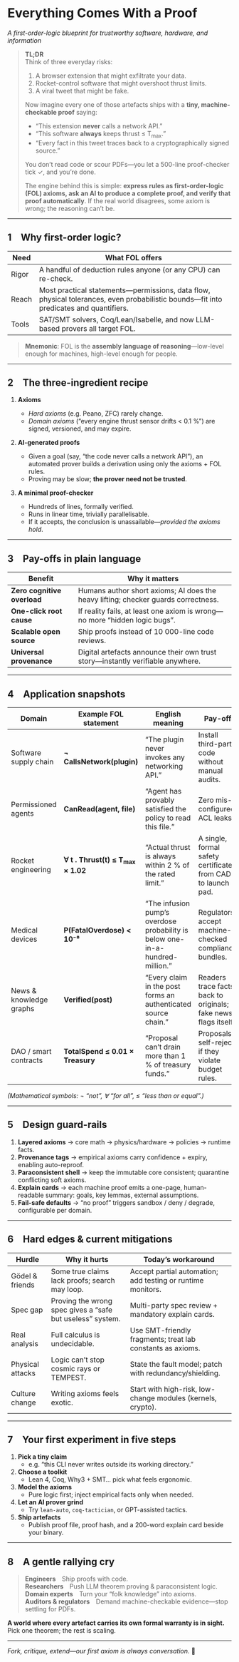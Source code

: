 # Everything Comes With a Proof  
*A first-order-logic blueprint for trustworthy software, hardware, and information*

> **TL;DR**  
> Think of three everyday risks:  
> 1. A browser extension that might exfiltrate your data.  
> 2. Rocket-control software that might overshoot thrust limits.  
> 3. A viral tweet that might be fake.  
>   
> Now imagine every one of those artefacts ships with a **tiny, machine-checkable proof** saying:  
> - “This extension **never** calls a network API.”  
> - “This software **always** keeps thrust ≤ T<sub>max</sub>.”  
> - “Every fact in this tweet traces back to a cryptographically signed source.”  
>   
> You don’t read code or scour PDFs—you let a 500-line proof-checker tick ✓, and you’re done.  
>   
> The engine behind this is simple: **express rules as first-order-logic (FOL) axioms, ask an AI to produce a complete proof, and verify that proof automatically**. If the real world disagrees, some axiom is wrong; the reasoning can’t be.

---

## 1 Why **first-order logic**?

| Need | What FOL offers |
|------|-----------------|
| Rigor | A handful of deduction rules anyone (or any CPU) can re-check. |
| Reach | Most practical statements—permissions, data flow, physical tolerances, even probabilistic bounds—fit into predicates and quantifiers. |
| Tools | SAT/SMT solvers, Coq/Lean/Isabelle, and now LLM-based provers all target FOL. |

> **Mnemonic**: FOL is the **assembly language of reasoning**—low-level enough for machines, high-level enough for people.

---

## 2 The three-ingredient recipe

1. **Axioms**  
   - *Hard axioms* (e.g. Peano, ZFC) rarely change.  
   - *Domain axioms* (“every engine thrust sensor drifts < 0.1 %”) are signed, versioned, and may expire.  

2. **AI-generated proofs**  
   - Given a goal (say, “the code never calls a network API”), an automated prover builds a derivation using only the axioms + FOL rules.  
   - Proving may be slow; **the prover need not be trusted**.

3. **A minimal proof-checker**  
   - Hundreds of lines, formally verified.  
   - Runs in linear time, trivially parallelisable.  
   - If it accepts, the conclusion is unassailable—*provided the axioms hold*.

---

## 3 Pay-offs in plain language

| Benefit | Why it matters |
|---------|----------------|
| **Zero cognitive overload** | Humans author short axioms; AI does the heavy lifting; checker guards correctness. |
| **One-click root cause** | If reality fails, at least one axiom is wrong—no more “hidden logic bugs”. |
| **Scalable open source** | Ship proofs instead of 10 000-line code reviews. |
| **Universal provenance** | Digital artefacts announce their own trust story—instantly verifiable anywhere. |

---

## 4 Application snapshots

| Domain | Example FOL statement | English meaning | Pay-off |
|--------|----------------------|-----------------|---------|
| Software supply chain | **¬ CallsNetwork(plugin)** | “The plugin never invokes any networking API.” | Install third-party code without manual audits. |
| Permissioned agents | **CanRead(agent, file)** | “Agent has provably satisfied the policy to read this file.” | Zero mis-configured ACL leaks. |
| Rocket engineering | **∀ t . Thrust(t) ≤ T<sub>max</sub>﻿ × 1.02** | “Actual thrust is always within 2 % of the rated limit.” | A single, formal safety certificate from CAD to launch pad. |
| Medical devices | **P(FatalOverdose) < 10⁻⁸** | “The infusion pump’s overdose probability is below one-in-a-hundred-million.” | Regulators accept machine-checked compliance bundles. |
| News & knowledge graphs | **Verified(post)** | “Every claim in the post forms an authenticated source chain.” | Readers trace facts back to originals; fake news flags itself. |
| DAO / smart contracts | **TotalSpend ≤ 0.01 × Treasury** | “Proposal can’t drain more than 1 % of treasury funds.” | Proposals self-reject if they violate budget rules. |

*(Mathematical symbols: ¬ “not”, ∀ “for all”, ≤ “less than or equal”.)*

---

## 5 Design guard-rails

1. **Layered axioms** → core math → physics/hardware → policies → runtime facts.  
2. **Provenance tags** → empirical axioms carry confidence + expiry, enabling auto-reproof.  
3. **Paraconsistent shell** → keep the immutable core consistent; quarantine conflicting soft axioms.  
4. **Explain cards** → each machine proof emits a one-page, human-readable summary: goals, key lemmas, external assumptions.  
5. **Fail-safe defaults** → “no proof” triggers sandbox / deny / degrade, configurable per domain.

---

## 6 Hard edges & current mitigations

| Hurdle | Why it hurts | Today’s workaround |
|--------|--------------|--------------------|
| Gödel & friends | Some true claims lack proofs; search may loop. | Accept partial automation; add testing or runtime monitors. |
| Spec gap | Proving the wrong spec gives a “safe but useless” system. | Multi-party spec review + mandatory explain cards. |
| Real analysis | Full calculus is undecidable. | Use SMT-friendly fragments; treat lab constants as axioms. |
| Physical attacks | Logic can’t stop cosmic rays or TEMPEST. | State the fault model; patch with redundancy/shielding. |
| Culture change | Writing axioms feels exotic. | Start with high-risk, low-change modules (kernels, crypto). |

---

## 7 Your first experiment in five steps

1. **Pick a tiny claim**  
   - e.g. “this CLI never writes outside its working directory.”  
2. **Choose a toolkit**  
   - Lean 4, Coq, Why3 + SMT… pick what feels ergonomic.  
3. **Model the axioms**  
   - Pure logic first; inject empirical facts only when needed.  
4. **Let an AI prover grind**  
   - Try `lean-auto`, `coq-tactician`, or GPT-assisted tactics.  
5. **Ship artefacts**  
   - Publish proof file, proof hash, and a 200-word explain card beside your binary.

---

## 8 A gentle rallying cry

> **Engineers** Ship proofs with code.  
> **Researchers** Push LLM theorem proving & paraconsistent logic.  
> **Domain experts** Turn your “folk knowledge” into axioms.  
> **Auditors & regulators** Demand machine-checkable evidence—stop settling for PDFs.

**A world where every artefact carries its own formal warranty is in sight.**  
Pick one theorem; the rest is scaling.

---

*Fork, critique, extend—our first axiom is always conversation.* 🙂
